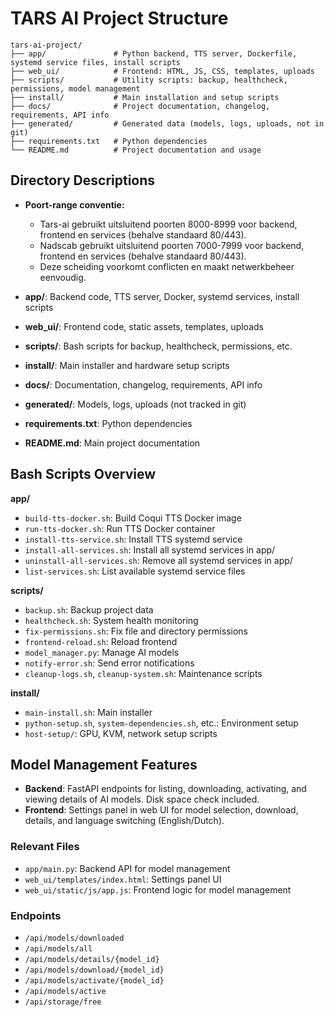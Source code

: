 # TARS AI Project Structure

```text
tars-ai-project/
├── app/               # Python backend, TTS server, Dockerfile, systemd service files, install scripts
├── web_ui/            # Frontend: HTML, JS, CSS, templates, uploads
├── scripts/           # Utility scripts: backup, healthcheck, permissions, model management
├── install/           # Main installation and setup scripts
├── docs/              # Project documentation, changelog, requirements, API info
├── generated/         # Generated data (models, logs, uploads, not in git)
├── requirements.txt   # Python dependencies
└── README.md          # Project documentation and usage
```

## Directory Descriptions

- **Poort-range conventie:**
	- Tars-ai gebruikt uitsluitend poorten 8000-8999 voor backend, frontend en services (behalve standaard 80/443).
	- Nadscab gebruikt uitsluitend poorten 7000-7999 voor backend, frontend en services (behalve standaard 80/443).
	- Deze scheiding voorkomt conflicten en maakt netwerkbeheer eenvoudig.

- **app/**: Backend code, TTS server, Docker, systemd services, install scripts
- **web_ui/**: Frontend code, static assets, templates, uploads
- **scripts/**: Bash scripts for backup, healthcheck, permissions, etc.
- **install/**: Main installer and hardware setup scripts
- **docs/**: Documentation, changelog, requirements, API info
- **generated/**: Models, logs, uploads (not tracked in git)
- **requirements.txt**: Python dependencies
- **README.md**: Main project documentation

## Bash Scripts Overview

**app/**
- `build-tts-docker.sh`: Build Coqui TTS Docker image
- `run-tts-docker.sh`: Run TTS Docker container
- `install-tts-service.sh`: Install TTS systemd service
- `install-all-services.sh`: Install all systemd services in app/
- `uninstall-all-services.sh`: Remove all systemd services in app/
- `list-services.sh`: List available systemd service files

**scripts/**
- `backup.sh`: Backup project data
- `healthcheck.sh`: System health monitoring
- `fix-permissions.sh`: Fix file and directory permissions
- `frontend-reload.sh`: Reload frontend
- `model_manager.py`: Manage AI models
- `notify-error.sh`: Send error notifications
- `cleanup-logs.sh`, `cleanup-system.sh`: Maintenance scripts

**install/**
- `main-install.sh`: Main installer
- `python-setup.sh`, `system-dependencies.sh`, etc.: Environment setup
- `host-setup/`: GPU, KVM, network setup scripts

## Model Management Features
- **Backend**: FastAPI endpoints for listing, downloading, activating, and viewing details of AI models. Disk space check included.
- **Frontend**: Settings panel in web UI for model selection, download, details, and language switching (English/Dutch).

### Relevant Files
- `app/main.py`: Backend API for model management
- `web_ui/templates/index.html`: Settings panel UI
- `web_ui/static/js/app.js`: Frontend logic for model management

### Endpoints
- `/api/models/downloaded`
- `/api/models/all`
- `/api/models/details/{model_id}`
- `/api/models/download/{model_id}`
- `/api/models/activate/{model_id}`
- `/api/models/active`
- `/api/storage/free`
